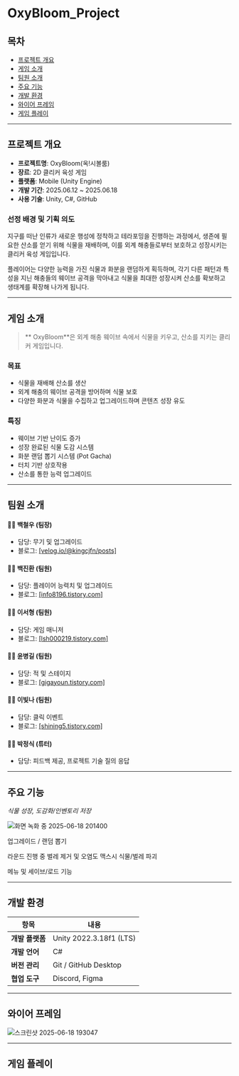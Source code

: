 # OxyBloom_Project

##  목차
- [프로젝트 개요](#프로젝트-개요)
- [게임 소개](#게임-소개)
- [팀원 소개](#팀원-소개)
- [주요 기능](#주요-기능)
- [개발 환경](#개발-환경)
- [와이어 프레임](#와이어-프레임)
- [게임 플레이](#게임-플레이)

---

  ##  프로젝트 개요

- **프로젝트명**:  OxyBloom(옥!시볼룸)
- **장르**: 2D 클리커 육성 게임
- **플랫폼**: Mobile (Unity Engine)  
- **개발 기간**: 2025.06.12 ~ 2025.06.18  
- **사용 기술**: Unity, C#, GitHub


###  선정 배경 및 기획 의도

지구를 떠난 인류가 새로운 행성에 정착하고 테라포밍을 진행하는 과정에서, 생존에 필요한 산소를 얻기 위해 식물을 재배하며, 이를 외계 해충들로부터 보호하고 성장시키는 클리커 육성 게임입니다.

플레이어는 다양한 능력을 가진 식물과 화분을 랜덤하게 획득하며, 각기 다른 패턴과 특성을 지닌 해충들의 웨이브 공격을 막아내고 식물을 최대한 성장시켜 산소를 확보하고 생태계를 확장해 나가게 됩니다.


---

##    게임 소개

> ** OxyBloom**은 외계 해충 웨이브 속에서 식물을 키우고, 산소를 지키는 클리커 게임입니다.

###  목표
- 식물을 재배해 산소를 생산
- 외계 해충의 웨이브 공격을 방어하며 식물 보호
- 다양한 화분과 식물을 수집하고 업그레이드하며 콘텐츠 성장 유도

###  특징
- 웨이브 기반 난이도 증가
- 성장 완료된 식물 도감 시스템
- 화분 랜덤 뽑기 시스템 (Pot Gacha)
- 터치 기반 상호작용
- 산소를 통한 능력 업그레이드

---

##   팀원 소개

#### 🧑‍💼 백철우 (팀장)
- 담당: 무기 및 업그레이드
- 블로그: [[velog.io/@kingcjfn/posts]](https://velog.io/@kingcjfn/posts)

#### 🧑‍🔧 백진환 (팀원)
- 담당: 플레이어 능력치 및 업그레이드 
- 블로그: [[info8196.tistory.com]](https://info8196.tistory.com/)
  
#### 🧑‍🎨 이서형 (팀원)
- 담당: 게임 매니저
- 블로그: [[lsh000219.tistory.com]](https://lsh000219.tistory.com/)

#### 🧑‍🚀 윤병길 (팀원)
- 담당: 적 및 스테이지
- 블로그: [[gigayoun.tistory.com]](https://gigayoun.tistory.com/)

#### 🧑‍💻 이빛나 (팀원)
- 담당: 클릭 이벤트
- 블로그: [[shining5.tistory.com]](https://shining5.tistory.com/)

#### 🧑‍🏫 박정식 (튜터)
- 담당: 피드백 제공, 프로젝트 기술 질의 응답


---

##  주요 기능


*식물 성장, 도감화/인벤토리 저장*

![화면 녹화 중 2025-06-18 201400](https://github.com/user-attachments/assets/18a85d18-e017-4ae3-b074-d63fe448aa17)


업그레이드 / 랜덤 뽑기

라운드 진행 중 벌레 제거 및 오염도 맥스시 식물/벌레 파괴

메뉴 및 세이브/로드 기능

---

##   개발 환경

| 항목         | 내용                             |
|--------------|----------------------------------|
| **개발 플랫폼** | Unity 2022.3.18f1 (LTS)           |
| **개발 언어**   | C#                               |
| **버전 관리**   | Git / GitHub Desktop             |
| **협업 도구**   | Discord, Figma          |

---


##  와이어 프레임


![스크린샷 2025-06-18 193047](https://github.com/user-attachments/assets/3ee89d2c-f279-4d12-895f-fba913362eee)


---

##  게임 플레이



